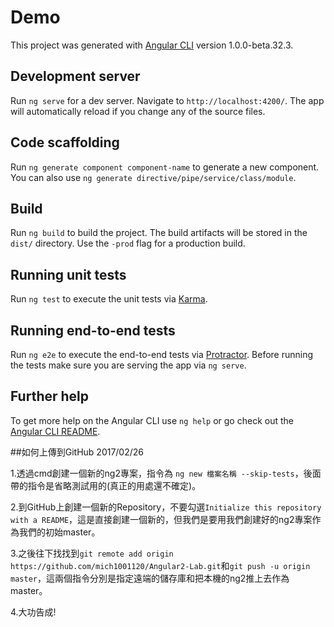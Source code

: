 # Demo

This project was generated with [Angular CLI](https://github.com/angular/angular-cli) version 1.0.0-beta.32.3.

## Development server
Run `ng serve` for a dev server. Navigate to `http://localhost:4200/`. The app will automatically reload if you change any of the source files.

## Code scaffolding

Run `ng generate component component-name` to generate a new component. You can also use `ng generate directive/pipe/service/class/module`.

## Build

Run `ng build` to build the project. The build artifacts will be stored in the `dist/` directory. Use the `-prod` flag for a production build.

## Running unit tests

Run `ng test` to execute the unit tests via [Karma](https://karma-runner.github.io).

## Running end-to-end tests

Run `ng e2e` to execute the end-to-end tests via [Protractor](http://www.protractortest.org/).
Before running the tests make sure you are serving the app via `ng serve`.

## Further help

To get more help on the Angular CLI use `ng help` or go check out the [Angular CLI README](https://github.com/angular/angular-cli/blob/master/README.md).



##如何上傳到GitHub 2017/02/26

1.透過cmd創建一個新的ng2專案，指令為 `ng new 檔案名稱 --skip-tests`，後面帶的指令是省略測試用的(真正的用處還不確定)。

2.到GitHub上創建一個新的Repository，不要勾選`Initialize this repository with a README`，這是直接創建一個新的，但我們是要用我們創建好的ng2專案作為我們的初始master。

3.之後往下找找到`git remote add origin https://github.com/mich1001120/Angular2-Lab.git`和`git push -u origin master`，這兩個指令分別是指定遠端的儲存庫和把本機的ng2推上去作為master。

4.大功告成!

